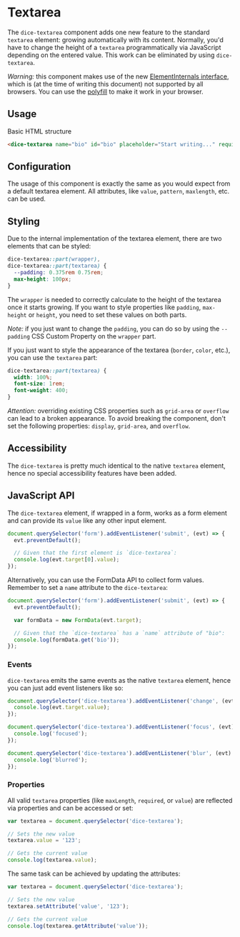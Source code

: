 # Textarea

The `dice-textarea` component adds one new feature to the standard `textarea` element: growing automatically with its content. Normally, you'd have to change the height of a `textarea` programmatically via JavaScript depending on the entered value. This work can be eliminated by using `dice-textarea`.

_Warning:_ this component makes use of the new [ElementInternals interface](https://html.spec.whatwg.org/multipage/custom-elements.html#the-elementinternals-interface), which is (at the time of writing this document) not supported by all browsers. You can use the [polyfill](https://www.npmjs.com/package/element-internals-polyfill) to make it work in your browser.

## Usage

Basic HTML structure

```html
<dice-textarea name="bio" id="bio" placeholder="Start writing..." required></dice-textarea>
```

## Configuration

The usage of this component is exactly the same as you would expect from a default textarea element. All attributes, like `value`, `pattern`, `maxlength`, etc. can be used.

## Styling

Due to the internal implementation of the textarea element, there are two elements that can be styled:

```css
dice-textarea::part(wrapper),
dice-textarea::part(textarea) {
  --padding: 0.375rem 0.75rem;
  max-height: 100px;
}
```

The `wrapper` is needed to correctly calculate to the height of the textarea once it starts growing. If you want to style properties like `padding`, `max-height` or `height`, you need to set these values on both parts.

_Note:_ if you just want to change the `padding`, you can do so by using the `--padding` CSS Custom Property on the `wrapper` part.

If you just want to style the appearance of the textarea (`border`, `color`, etc.), you can use the `textarea` part:

```css
dice-textarea::part(textarea) {
  width: 100%;
  font-size: 1rem;
  font-weight: 400;
}
```

_Attention:_ overriding existing CSS properties such as `grid-area` or `overflow` can lead to a broken appearance. To avoid breaking the component, don't set the following properties: `display`, `grid-area`, and `overflow`.

## Accessibility

The `dice-textarea` is pretty much identical to the native `textarea` element, hence no special accessibility features have been added.

## JavaScript API

The `dice-textarea` element, if wrapped in a form, works as a form element and can provide its `value` like any other input element.

```js
document.querySelector('form').addEventListener('submit', (evt) => {
  evt.preventDefault();

  // Given that the first element is `dice-textarea`:
  console.log(evt.target[0].value);
});
```

Alternatively, you can use the FormData API to collect form values. Remember to set a `name` attribute to the `dice-textarea`:

```js
document.querySelector('form').addEventListener('submit', (evt) => {
  evt.preventDefault();

  var formData = new FormData(evt.target);

  // Given that the `dice-textarea` has a `name` attribute of "bio":
  console.log(formData.get('bio'));
});
```

### Events

`dice-textarea` emits the same events as the native `textarea` element, hence you can just add event listeners like so:

```js
document.querySelector('dice-textarea').addEventListener('change', (evt) => {
  console.log(evt.target.value);
});

document.querySelector('dice-textarea').addEventListener('focus', (evt) => {
  console.log('focused');
});

document.querySelector('dice-textarea').addEventListener('blur', (evt) => {
  console.log('blurred');
});
```

### Properties

All valid `textarea` properties (like `maxLength`, `required`, or `value`) are reflected via properties and can be accessed or set:

```js
var textarea = document.querySelector('dice-textarea');

// Sets the new value
textarea.value = '123';

// Gets the current value
console.log(textarea.value);
```

The same task can be achieved by updating the attributes:

```js
var textarea = document.querySelector('dice-textarea');

// Sets the new value
textarea.setAttribute('value', '123');

// Gets the current value
console.log(textarea.getAttribute('value'));
```
